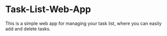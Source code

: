 # Task-List-Web-App
This is a simple web app for managing your task list, where you can easily add and delete tasks.
